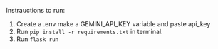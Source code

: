 Instrauctions to run:
1. Create a .env make a GEMINI_API_KEY variable and paste api_key
2. Run `pip install -r requirements.txt` in terminal.
3. Run `flask run`
